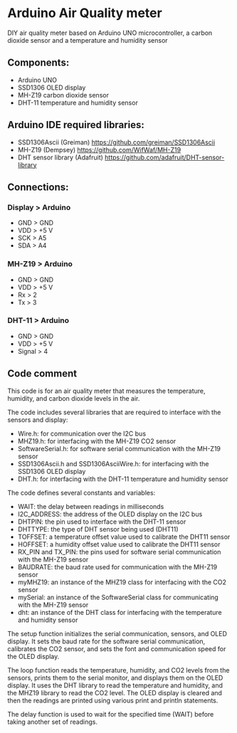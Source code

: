 # Arduino Air Quality meter

DIY air quality meter based on Arduino UNO microcontroller, a carbon dioxide sensor and a temperature and humidity sensor

## Components:
* Arduino UNO
* SSD1306 OLED display
* MH-Z19 carbon dioxide sensor 
* DHT-11 temperature and humidity sensor

## Arduino IDE required libraries:
* SSD1306Ascii (Greiman) https://github.com/greiman/SSD1306Ascii
* MH-Z19 (Dempsey) https://github.com/WifWaf/MH-Z19
* DHT sensor library (Adafruit) https://github.com/adafruit/DHT-sensor-library

## Connections:

### Display > Arduino
* GND	> GND
* VDD	>	+5 V
* SCK	>	A5
* SDA	>	A4

### MH-Z19 > Arduino
* GND	>	GND
* VDD	>	+5 V
* Rx	>	2
* Tx	>	3

### DHT-11 > Arduino
* GND	>	GND
* VDD	>	+5 V
* Signal >	4

## Code comment

This code is for an air quality meter that measures the temperature, humidity, and carbon dioxide levels in the air.

The code includes several libraries that are required to interface with the sensors and display:

* Wire.h: for communication over the I2C bus
* MHZ19.h: for interfacing with the MH-Z19 CO2 sensor
* SoftwareSerial.h: for software serial communication with the MH-Z19 sensor
* SSD1306Ascii.h and SSD1306AsciiWire.h: for interfacing with the SSD1306 OLED display
* DHT.h: for interfacing with the DHT-11 temperature and humidity sensor

The code defines several constants and variables:

* WAIT: the delay between readings in milliseconds
* I2C_ADDRESS: the address of the OLED display on the I2C bus
* DHTPIN: the pin used to interface with the DHT-11 sensor
* DHTTYPE: the type of DHT sensor being used (DHT11)
* TOFFSET: a temperature offset value used to calibrate the DHT11 sensor
* HOFFSET: a humidity offset value used to calibrate the DHT11 sensor
* RX_PIN and TX_PIN: the pins used for software serial communication with the MH-Z19 sensor
* BAUDRATE: the baud rate used for communication with the MH-Z19 sensor
* myMHZ19: an instance of the MHZ19 class for interfacing with the CO2 sensor
* mySerial: an instance of the SoftwareSerial class for communicating with the MH-Z19 sensor
* dht: an instance of the DHT class for interfacing with the temperature and humidity sensor

The setup function initializes the serial communication, sensors, and OLED display. 
It sets the baud rate for the software serial communication, calibrates the CO2 sensor, and sets the font and communication speed for the OLED display.

The loop function reads the temperature, humidity, and CO2 levels from the sensors, prints them to the serial monitor, and displays them on the OLED display. 
It uses the DHT library to read the temperature and humidity, and the MHZ19 library to read the CO2 level. 
The OLED display is cleared and then the readings are printed using various print and println statements.

The delay function is used to wait for the specified time (WAIT) before taking another set of readings.
